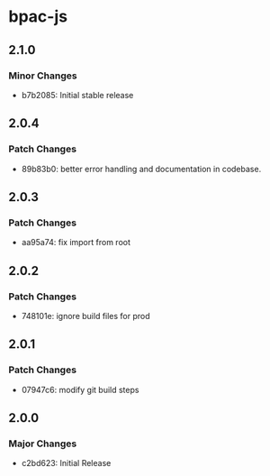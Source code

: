 # bpac-js

## 2.1.0

### Minor Changes

- b7b2085: Initial stable release

## 2.0.4

### Patch Changes

- 89b83b0: better error handling and documentation in codebase.

## 2.0.3

### Patch Changes

- aa95a74: fix import from root

## 2.0.2

### Patch Changes

- 748101e: ignore build files for prod

## 2.0.1

### Patch Changes

- 07947c6: modify git build steps

## 2.0.0

### Major Changes

- c2bd623: Initial Release
